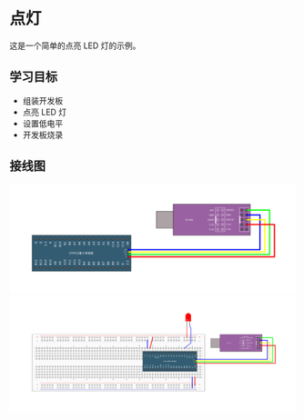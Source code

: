 # 点灯

这是一个简单的点亮 LED 灯的示例。

## 学习目标

- 组装开发板
- 点亮 LED 灯
- 设置低电平
- 开发板烧录

## 接线图

![](../../images/2-1%20工程模板.jpg)
![](../../images/3-1%20LED闪烁.jpg)
